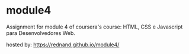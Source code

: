 # module4

Assignment for module 4 of coursera's course: HTML, CSS e Javascript para Desenvolvedores Web.

hosted by: https://rednand.github.io/module4/
